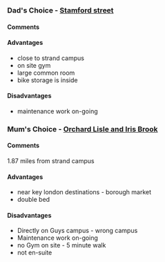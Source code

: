 ### Dad's Choice - [Stamford street](https://www.kcl.ac.uk/accommodation/residences/stamford-street-apartments)
#### Comments

#### Advantages
- close to strand campus
- on site gym
- large common room
- bike storage is inside

#### Disadvantages
- maintenance work on-going


### Mum's Choice - [Orchard Lisle and Iris Brook](https://www.kcl.ac.uk/accommodation/residences/orchard-lisle-and-iris-brook)

#### Comments
1.87 miles from strand campus

#### Advantages
- near key london destinations - borough market 
- double bed

#### Disadvantages
- Directly on Guys campus - wrong campus
- Maintenance work on-going
- no Gym on site - 5 minute walk
- not en-suite